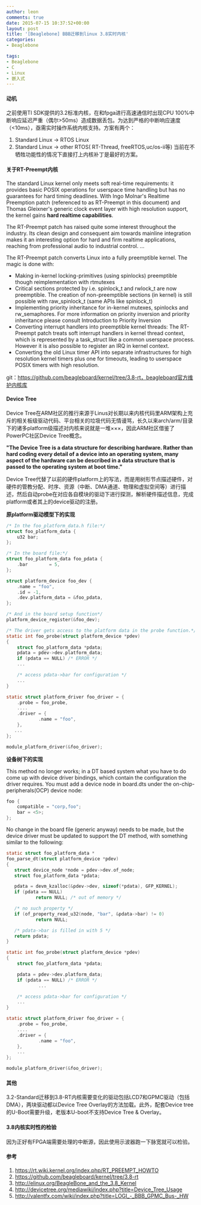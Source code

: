 ```yaml
---
author: leon
comments: true
date: 2015-07-15 10:37:52+00:00
layout: post
title: '[Beaglebone] BBB迁移到linux 3.8实时内核'
categories:
- Beaglebone

tags:
- Beaglebone
- C
- Linux
- 嵌入式
---
```




#### 动机

之前使用TI SDK提供的3.2标准内核，在和fpga进行高速通信时出现CPU 100%中断响应延迟严重（偶尔>50ms）造成数据丢包。为达到严格的中断响应速度（<10ms），亟需实时操作系统内核支持。方案有两个：

1. Standard Linux -> RTOS Linux
2. Standard Linux -> other RTOS( RT-Thread, freeRTOS,uc/os-ii等)
当前在不牺牲功能性的情况下直接打上内核补丁是最好的方案。

#### 关于RT-Preempt内核
The standard Linux kernel only meets soft real-time requirements: it provides basic POSIX operations for userspace time handling but has no guarantees for hard timing deadlines. With Ingo Molnar's Realtime Preemption patch (referenced to as RT-Preempt in this document) and Thomas Gleixner's generic clock event layer with high resolution support, the kernel gains **hard realtime capabilities**.

The RT-Preempt patch has raised quite some interest throughout the industry. Its clean design and consequent aim towards mainline integration makes it an interesting option for hard and firm realtime applications, reaching from professional audio to industrial control.
...

The RT-Preempt patch converts Linux into a fully preemptible kernel. The magic is done with:

- Making in-kernel locking-primitives (using spinlocks) preemptible though reimplementation with rtmutexes
- Critical sections protected by i.e. spinlock_t and rwlock_t are now preemptible. The creation of non-preemptible sections (in kernel) is still possible with raw_spinlock_t (same APIs like spinlock_t)
- Implementing priority inheritance for in-kernel mutexes, spinlocks and rw_semaphores. For more information on priority inversion and priority inheritance please consult Introduction to Priority Inversion
- Converting interrupt handlers into preemptible kernel threads: The RT-Preempt patch treats soft interrupt handlers in kernel thread context, which is represented by a task_struct like a common userspace process. However it is also possible to register an IRQ in kernel context.
- Converting the old Linux timer API into separate infrastructures for high resolution kernel timers plus one for timeouts, leading to userspace POSIX timers with high resolution.

git：https://github.com/beagleboard/kernel/tree/3.8-rt，beagleboard官方维护内核库

#### Device Tree
Device Tree在ARM社区的推行来源于Linus对长期以来内核代码里ARM架构上充斥的相关板级驱动代码、平台相关的垃圾代码无情谩骂，长久以来arch/arm/目录下的诸多platform级描述对内核来说就是一堆×××，因此ARM社区借鉴了PowerPC社区Device Tree概念。

**"The Device Tree is a data structure for describing hardware. Rather than hard coding every detail of a device into an operating system, many aspect of the hardware can be described in a data structure that is passed to the operating system at boot time."**

Device Tree代替了以前的硬件platform上的写法，而是用树形节点描述硬件，对硬件的管教分配、时序、资源（中断、DMA通道、物理和虚拟空间等）进行描述，然后自动probe在对应各自模块的驱动下进行探测，解析硬件描述信息，完成platform或者其上的device驱动的注册。

**原platform驱动模型下的实现**

```c
/* In the foo_platform_data.h file:*/
struct foo_platform_data {
    u32 bar;
};

/* In the board file:*/
struct foo_platform_data foo_pdata {
    .bar        = 5,
};

struct platform_device foo_dev {
    .name = "foo",
    .id = -1,
    .dev.platform_data = &foo_pdata,
};

/* And in the board setup function*/
platform_device_register(&foo_dev);

/* The driver gets access to the platform data in the probe function.*/
static int foo_probe(struct platform_device *pdev)
{
    struct foo_platform_data *pdata;
    pdata = pdev->dev.platform_data;
    if (pdata == NULL) /* ERROR */
    ...

    /* access pdata->bar for configuration */
    ...
}

static struct platform_driver foo_driver = {
    .probe = foo_probe,
    ....
    .driver = {
            .name = "foo",
    },
   ...
};

module_platform_driver(&foo_driver);
```

**设备树下的实现**

This method no longer works; in a DT based system what you have to do come up with device driver bindings, which contain the configuration the driver requires.
You must add a device node in board.dts under the on-chip-peripherals(OCP) device node:

```c
foo {
    compatible = "corp,foo";
    bar = <5>;
};
```

No change in the board file (generic anyway) needs to be made, but the device driver must be updated to support the DT method, with something similar to the following:

```c
static struct foo_platform_data *
foo_parse_dt(struct platform_device *pdev)
{
   struct device_node *node = pdev->dev.of_node;
   struct foo_platform_data *pdata;

   pdata = devm_kzalloc(&pdev->dev, sizeof(*pdata), GFP_KERNEL);
   if (pdata == NULL)
           return NULL; /* out of memory */

   /* no such property */
   if (of_property_read_u32(node, "bar", &pdata->bar) != 0)
           return NULL;

   /* pdata->bar is filled in with 5 */
   return pdata;
}

static int foo_probe(struct platform_device *pdev)
{
    struct foo_platform_data *pdata;

    pdata = pdev->dev.platform_data;
    if (pdata == NULL) /* ERROR */
            ...

    /* access pdata->bar for configuration */
    ...
}

static struct platform_driver foo_driver = {
    .probe = foo_probe,
    ....
    .driver = {
            .name = "foo",
    },
    ...
};

module_platform_driver(&foo_driver);
```

#### 其他
3.2-Standard迁移到3.8-RT内核需要变化的驱动包括LCD7和GPMC驱动（包括DMA），两块驱动都以Device Tree Overlay的方法加载。此外，配套Device tree的U-Boot需要升级，老版本U-boot不支持Device Tree & Overlay。

#### 3.8内核实时性的检验

因为正好有FPGA端需要处理的中断源，因此使用示波器跑一下脉宽就可以检验。


#### 参考
1. https://rt.wiki.kernel.org/index.php/RT_PREEMPT_HOWTO
2. https://github.com/beagleboard/kernel/tree/3.8-rt
3. http://elinux.org/BeagleBone_and_the_3.8_Kernel
4. http://devicetree.org/mediawiki/index.php?title=Device_Tree_Usage
5. http://valentfx.com/wiki/index.php?title=LOGI_-_BBB_GPMC_Bus-_HW
